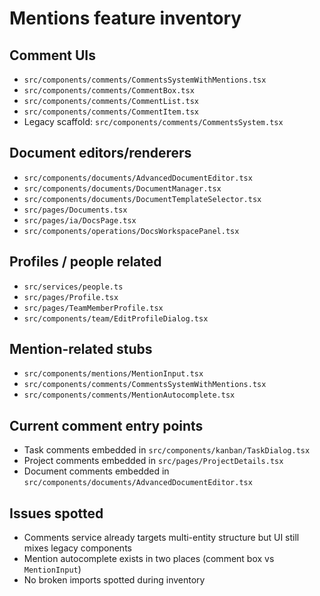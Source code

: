 # Mentions feature inventory

## Comment UIs
- `src/components/comments/CommentsSystemWithMentions.tsx`
- `src/components/comments/CommentBox.tsx`
- `src/components/comments/CommentList.tsx`
- `src/components/comments/CommentItem.tsx`
- Legacy scaffold: `src/components/comments/CommentsSystem.tsx`

## Document editors/renderers
- `src/components/documents/AdvancedDocumentEditor.tsx`
- `src/components/documents/DocumentManager.tsx`
- `src/components/documents/DocumentTemplateSelector.tsx`
- `src/pages/Documents.tsx`
- `src/pages/ia/DocsPage.tsx`
- `src/components/operations/DocsWorkspacePanel.tsx`

## Profiles / people related
- `src/services/people.ts`
- `src/pages/Profile.tsx`
- `src/pages/TeamMemberProfile.tsx`
- `src/components/team/EditProfileDialog.tsx`

## Mention-related stubs
- `src/components/mentions/MentionInput.tsx`
- `src/components/comments/CommentsSystemWithMentions.tsx`
- `src/components/comments/MentionAutocomplete.tsx`

## Current comment entry points
- Task comments embedded in `src/components/kanban/TaskDialog.tsx`
- Project comments embedded in `src/pages/ProjectDetails.tsx`
- Document comments embedded in `src/components/documents/AdvancedDocumentEditor.tsx`

## Issues spotted
- Comments service already targets multi-entity structure but UI still mixes legacy components
- Mention autocomplete exists in two places (comment box vs `MentionInput`)
- No broken imports spotted during inventory
